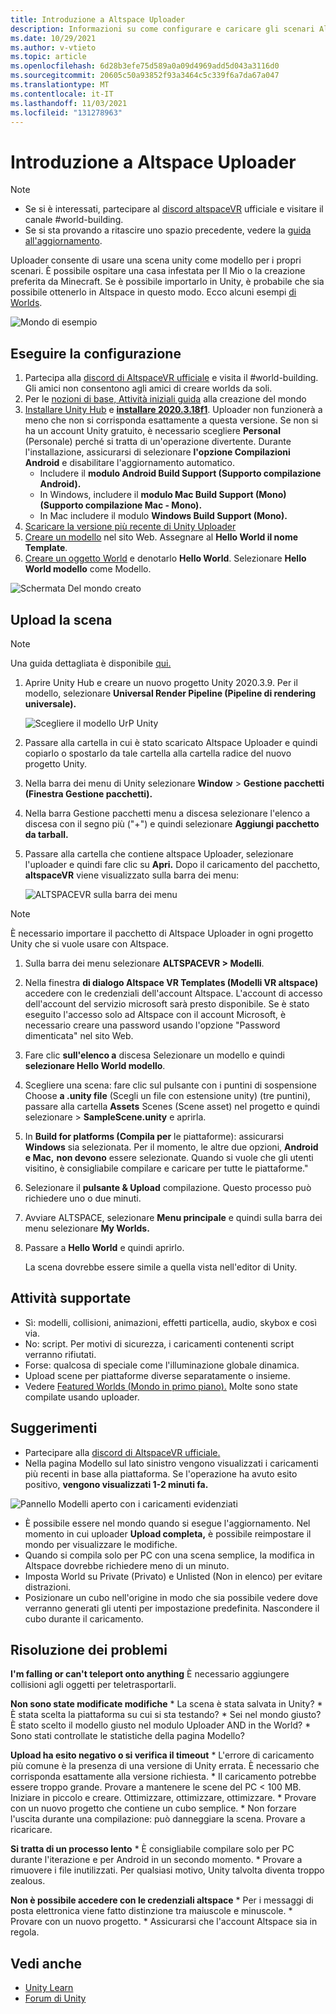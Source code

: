```yaml
---
title: Introduzione a Altspace Uploader
description: Informazioni su come configurare e caricare gli scenari AltspaceVR usando i modelli di scena unity con Altspace Uploader.
ms.date: 10/29/2021
ms.author: v-vtieto
ms.topic: article
ms.openlocfilehash: 6d28b3efe75d589a0a09d4969add5d043a3116d0
ms.sourcegitcommit: 20605c50a93852f93a3464c5c339f6a7da67a047
ms.translationtype: MT
ms.contentlocale: it-IT
ms.lasthandoff: 11/03/2021
ms.locfileid: "131278963"
---
```

# <a name="introducing-the-altspace-uploader"></a>Introduzione a Altspace Uploader

> [!NOTE]
> - Se si è interessati, partecipare al [discord altspaceVR](https://discordapp.com/invite/altspacevr) ufficiale e visitare il canale #world-building.  
> - Se si sta provando a ritascire uno spazio precedente, vedere la [guida all'aggiornamento](upgrading-old-unity-projects.md). 

Uploader consente di usare una scena unity come modello per i propri scenari. È possibile ospitare una casa infestata per Il Mio o la creazione preferita da Minecraft. Se è possibile importarlo in Unity, è probabile che sia possibile ottenerlo in Altspace in questo modo. Ecco alcuni esempi [di Worlds](https://account.altvr.com/worlds/1046572460192825569).

![Mondo di esempio](images/unity-uploader-img-01.png)

## <a name="setup"></a>Eseguire la configurazione

1. Partecipa alla [discord di AltspaceVR ufficiale](https://discordapp.com/invite/altspacevr) e visita il #world-building. Gli amici non consentono agli amici di creare worlds da soli.
2. Per le [nozioni di base, Attività iniziali guida](world-building-getting-started.md) alla creazione del mondo
3. [Installare Unity Hub](https://blogs.unity3d.com/2018/01/24/streamline-your-workflow-introducing-unity-hub-beta) e [**installare 2020.3.18f1**](https://unity3d.com/unity/whats-new/2020.3.18). Uploader non funzionerà a meno che non si corrisponda esattamente a questa versione. Se non si ha un account Unity gratuito, è necessario scegliere **Personal** (Personale) perché si tratta di un'operazione divertente. Durante l'installazione, assicurarsi di selezionare **l'opzione Compilazioni Android** e disabilitare l'aggiornamento automatico.
    * Includere il **modulo Android Build Support (Supporto compilazione Android).**
    * In Windows, includere il **modulo Mac Build Support (Mono) (Supporto compilazione Mac - Mono).**
    * In Mac includere il modulo **Windows Build Support (Mono).**
4. [Scaricare la versione più recente di Unity Uploader](https://altvr.com/download-latest-unity-uploader)
5. [Creare un modello](https://account.altvr.com/space_templates/new) nel sito Web. Assegnare al **Hello World il nome Template**.
6. [Creare un oggetto World](https://account.altvr.com/worlds/my) e denotarlo **Hello World**. Selezionare **Hello World modello** come Modello.

![Schermata Del mondo creato](images/unity-uploader-img-02.png)

## <a name="upload-your-scene"></a>Upload la scena

> [!NOTE]
> Una guida dettagliata è disponibile [qui.](https://buildingthemetaverse.medium.com/how-to-make-your-own-altspace-templates-and-kits-unity-2020-3-9-uploader-2-x-5b40e92bb759)

1. Aprire Unity Hub e creare un nuovo progetto Unity 2020.3.9. Per il modello, selezionare **Universal Render Pipeline (Pipeline di rendering universale).**

    ![Scegliere il modello UrP Unity](images/001-unity-templates.png)

1. Passare alla cartella in cui è stato scaricato Altspace Uploader e quindi copiarlo o spostarlo da tale cartella alla cartella radice del nuovo progetto Unity.
1. Nella barra dei menu di Unity selezionare **Window**  >  **Gestione pacchetti (Finestra Gestione pacchetti).**
1. Nella barra Gestione pacchetti menu a discesa selezionare l'elenco a discesa con il segno più ("+") e quindi selezionare **Aggiungi pacchetto da tarball.**
1. Passare alla cartella che contiene altspace Uploader, selezionare l'uploader e quindi fare clic su **Apri.**  Dopo il caricamento del pacchetto, **altspaceVR** viene visualizzato sulla barra dei menu:

    ![ALTSPACEVR sulla barra dei menu](images/002-altspacevr-on-menu-bar.png)

> [!NOTE]
> È necessario importare il pacchetto di Altspace Uploader in ogni progetto Unity che si vuole usare con Altspace.
1. Sulla barra dei menu selezionare **ALTSPACEVR > Modelli**.
1. Nella finestra **di dialogo Altspace VR Templates (Modelli VR altspace)** accedere con le credenziali dell'account Altspace. L'account di accesso dell'account del servizio microsoft sarà presto disponibile. Se è stato eseguito l'accesso solo ad Altspace con il account Microsoft, è necessario creare una password usando l'opzione "Password dimenticata" nel sito Web.
1. Fare clic **sull'elenco a** discesa Selezionare un modello e quindi **selezionare Hello World modello**.
1. Scegliere una scena: fare clic sul pulsante con i puntini di sospensione Choose **a .unity file** (Scegli un file con estensione unity) (tre puntini), passare alla cartella **Assets** Scenes (Scene asset) nel progetto e quindi selezionare  >   **SampleScene.unity** e aprirla.
1. In **Build for platforms (Compila per** le piattaforme): assicurarsi **Windows** sia selezionata. Per il momento, le altre due opzioni, **Android** **e Mac,** **non devono** essere selezionate. Quando si vuole che gli utenti visitino, è consigliabile compilare e caricare per tutte le piattaforme."
1. Selezionare il **pulsante & Upload** compilazione. Questo processo può richiedere uno o due minuti.
1. Avviare ALTSPACE, selezionare **Menu principale** e quindi sulla barra dei menu selezionare **My Worlds.**
1. Passare a **Hello World** e quindi aprirlo.

    La scena dovrebbe essere simile a quella vista nell'editor di Unity.

## <a name="whats-supported"></a>Attività supportate

* Sì: modelli, collisioni, animazioni, effetti particella, audio, skybox e così via.
* No: script. Per motivi di sicurezza, i caricamenti contenenti script verranno rifiutati.
* Forse: qualcosa di speciale come l'illuminazione globale dinamica.
* Upload scene per piattaforme diverse separatamente o insieme.
* Vedere [Featured Worlds (Mondo in primo piano).](https://account.altvr.com/worlds/featured) Molte sono state compilate usando uploader.

## <a name="tips"></a>Suggerimenti

* Partecipare alla [discord di AltspaceVR ufficiale.](https://discordapp.com/invite/altspacevr)
* Nella pagina Modello sul lato sinistro vengono visualizzati i caricamenti più recenti in base alla piattaforma. Se l'operazione ha avuto esito positivo, **vengono visualizzati 1-2 minuti fa.** 

![Pannello Modelli aperto con i caricamenti evidenziati](images/template-upload-list.png)

* È possibile essere nel mondo quando si esegue l'aggiornamento. Nel momento in cui uploader **Upload completa,** è possibile reimpostare il mondo per visualizzare le modifiche.
* Quando si compila solo per PC con una scena semplice, la modifica in Altspace dovrebbe richiedere meno di un minuto.
* Imposta World su Private (Privato) e Unlisted (Non in elenco) per evitare distrazioni.
* Posizionare un cubo nell'origine in modo che sia possibile vedere dove verranno generati gli utenti per impostazione predefinita. Nascondere il cubo durante il caricamento.

## <a name="troubleshooting"></a>Risoluzione dei problemi

**I'm falling or can't teleport onto anything** È necessario aggiungere collisioni agli oggetti per teletrasportarli.

**Non sono state modificate modifiche**
    * La scena è stata salvata in Unity?
    * È stata scelta la piattaforma su cui si sta testando?
    * Sei nel mondo giusto? È stato scelto il modello giusto nel modulo Uploader AND in the World?
    * Sono stati controllate le statistiche della pagina Modello?

**Upload ha esito negativo o si verifica il timeout**
    * L'errore di caricamento più comune è la presenza di una versione di Unity errata. È necessario che corrisponda esattamente alla versione richiesta.
    * Il caricamento potrebbe essere troppo grande. Provare a mantenere le scene del PC < 100 MB. Iniziare in piccolo e creare. Ottimizzare, ottimizzare, ottimizzare.
    * Provare con un nuovo progetto che contiene un cubo semplice.
    * Non forzare l'uscita durante una compilazione: può danneggiare la scena. Provare a ricaricare.

**Si tratta di un processo lento**
    * È consigliabile compilare solo per PC durante l'iterazione e per Android in un secondo momento.
    * Provare a rimuovere i file inutilizzati. Per qualsiasi motivo, Unity talvolta diventa troppo zealous.

**Non è possibile accedere con le credenziali altspace**
    * Per i messaggi di posta elettronica viene fatto distinzione tra maiuscole e minuscole.
    * Provare con un nuovo progetto.
    * Assicurarsi che l'account Altspace sia in regola.

## <a name="see-also"></a>Vedi anche

* [Unity Learn](https://unity3d.com/learn)
* [Forum di Unity](https://forum.unity.com)  

